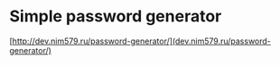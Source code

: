 # Simple password generator

[http://dev.nim579.ru/password-generator/](dev.nim579.ru/password-generator/)
